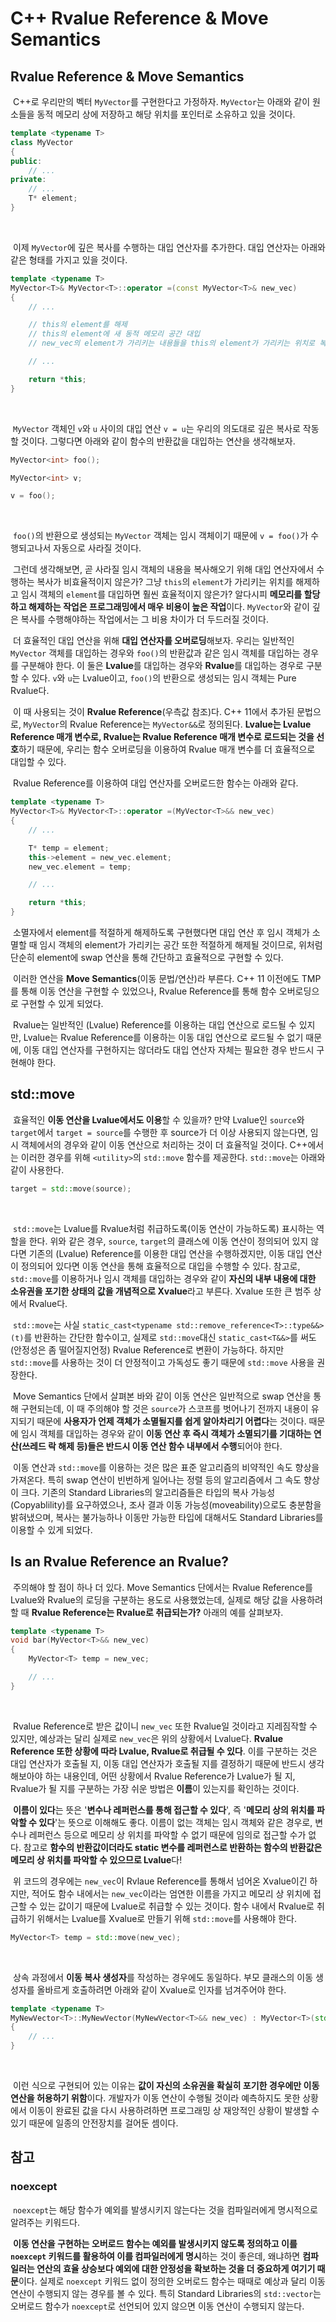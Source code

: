 # C++ Rvalue Reference & Move Semantics

## Rvalue Reference & Move Semantics

&nbsp;C++로 우리만의 벡터 `MyVector`를 구현한다고 가정하자. `MyVector`는 아래와 같이 원소들을 동적 메모리 상에 저장하고 해당 위치를 포인터로 소유하고 있을 것이다.

```C++
template <typename T>
class MyVector
{
public:
	// ...
private:
	// ...
	T* element;
}
```
<br>

&nbsp;이제 `MyVector`에 깊은 복사를 수행하는 대입 연산자를 추가한다. 대입 연산자는 아래와 같은 형태를 가지고 있을 것이다.

```C++
template <typename T>
MyVector<T>& MyVector<T>::operator =(const MyVector<T>& new_vec)
{
	// ...

	// this의 element를 해제
	// this의 element에 새 동적 메모리 공간 대입
	// new_vec의 element가 가리키는 내용들을 this의 element가 가리키는 위치로 복사

	// ...

	return *this;
}
```
<br>

&nbsp;`MyVector` 객체인 `v`와 `u` 사이의 대입 연산 `v = u`는 우리의 의도대로 깊은 복사로 작동할 것이다. 그렇다면 아래와 같이 함수의 반환값을 대입하는 연산을 생각해보자.

```C++
MyVector<int> foo();

MyVector<int> v;

v = foo();
```
<br>

&nbsp;`foo()`의 반환으로 생성되는 `MyVector` 객체는 임시 객체이기 때문에 `v = foo()`가 수행되고나서 자동으로 사라질 것이다.


&nbsp;그런데 생각해보면, 곧 사라질 임시 객체의 내용을 복사해오기 위해 대입 연산자에서 수행하는 복사가 비효율적이지 않은가? 그냥 `this`의 `element`가 가리키는 위치를 해제하고 임시 객체의 `element`를 대입하면 훨씬 효율적이지 않은가? 알다시피 **메모리를 할당하고 해제하는 작업은 프로그래밍에서 매우 비용이 높은 작업**이다. `MyVector`와 같이 깊은 복사를 수행해야하는 작업에서는 그 비용 차이가 더 두드러질 것이다.


&nbsp;더 효율적인 대입 연산을 위해 **대입 연산자를 오버로딩**해보자. 우리는 일반적인 `MyVector` 객체를 대입하는 경우와 `foo()`의 반환값과 같은 임시 객체를 대입하는 경우를 구분해야 한다. 이 둘은 **Lvalue**를 대입하는 경우와 **Rvalue**를 대입하는 경우로 구분할 수 있다. `v`와 `u`는 Lvalue이고, `foo()`의 반환으로 생성되는 임시 객체는 Pure Rvalue다.


&nbsp;이 때 사용되는 것이 **Rvalue Reference**(우측값 참조)다. C++ 11에서 추가된 문법으로, `MyVector`의 Rvalue Reference는 `MyVector&&`로 정의된다. **Lvalue는 Lvalue Reference 매개 변수로, Rvalue는 Rvalue Reference 매개 변수로 로드되는 것을 선호**하기 때문에, 우리는 함수 오버로딩을 이용하여 Rvalue 매개 변수를 더 효율적으로 대입할 수 있다.


&nbsp;Rvalue Reference를 이용하여 대입 연산자를 오버로드한 함수는 아래와 같다.

```C++
template <typename T>
MyVector<T>& MyVector<T>::operator =(MyVector<T>&& new_vec)
{
	// ...

	T* temp = element;
	this->element = new_vec.element;
	new_vec.element = temp;

	// ...

	return *this;
}
```
&nbsp;소멸자에서 element를 적절하게 해제하도록 구현했다면 대입 연산 후 임시 객체가 소멸할 때 임시 객체의 element가 가리키는 공간 또한 적절하게 해제될 것이므로, 위처럼 단순히 element에 swap 연산을 통해 간단하고 효율적으로 구현할 수 있다.


&nbsp;이러한 연산을 **Move Semantics**(이동 문법/연산)라 부른다. C++ 11 이전에도 TMP를 통해 이동 연산을 구현할 수 있었으나, Rvalue Reference를 통해 함수 오버로딩으로 구현할 수 있게 되었다.


&nbsp;Rvalue는 일반적인 (Lvalue) Reference를 이용하는 대입 연산으로 로드될 수 있지만, Lvalue는 Rvalue Reference를 이용하는 이동 대입 연산으로 로드될 수 없기 때문에, 이동 대입 연산자를 구현하지는 않더라도 대입 연산자 자체는 필요한 경우 반드시 구현해야 한다.


## std::move

&nbsp;효율적인 **이동 연산을 Lvalue에서도 이용**할 수 있을까? 만약 Lvalue인 `source`와 `target`에서 `target = source`를 수행한 후 source가 더 이상 사용되지 않는다면, 임시 객체에서의 경우와 같이 이동 연산으로 처리하는 것이 더 효율적일 것이다. C++에서는 이러한 경우를 위해 `<utility>`의 `std::move` 함수를 제공한다. `std::move`는 아래와 같이 사용한다.

```C++
target = std::move(source);
```
<br>

&nbsp;`std::move`는 Lvalue를 Rvalue처럼 취급하도록(이동 연산이 가능하도록) 표시하는 역할을 한다. 위와 같은 경우, `source`, `target`의 클래스에 이동 연산이 정의되어 있지 않다면 기존의 (Lvalue) Reference를 이용한 대입 연산을 수행하겠지만, 이동 대입 연산이 정의되어 있다면 이동 연산을 통해 효율적으로 대입을 수행할 수 있다. 참고로, `std::move`를 이용하거나 임시 객체를 대입하는 경우와 같이 **자신의 내부 내용에 대한 소유권을 포기한 상태의 값을 개념적으로 Xvalue**라고 부른다. Xvalue 또한 큰 범주 상에서 Rvalue다.


&nbsp;`std::move`는 사실 `static_cast<typename std::remove_reference<T>::type&&>(t)`를 반환하는 간단한 함수이고, 실제로 `std::move`대신 `static_cast<T&&>`를 써도 (안정성은 좀 떨어질지언정) Rvalue Reference로 변환이 가능하다. 하지만 `std::move`를 사용하는 것이 더 안정적이고 가독성도 좋기 때문에 `std::move` 사용을 권장한다.


&nbsp;Move Semantics 단에서 살펴본 바와 같이 이동 연산은 일반적으로 swap 연산을 통해 구현되는데, 이 때 주의해야 할 것은 `source`가 스코프를 벗어나기 전까지 내용이 유지되기 때문에 **사용자가 언제 객체가 소멸될지를 쉽게 알아차리기 어렵다**는 것이다. 때문에 임시 객체를 대입하는 경우와 같이 **이동 연산 후 즉시 객체가 소멸되기를 기대하는 연산(쓰레드 락 해제 등)들은 반드시 이동 연산 함수 내부에서 수행**되어야 한다.


&nbsp;이동 연산과 `std::move`를 이용하는 것은 많은 표준 알고리즘의 비약적인 속도 향상을 가져온다. 특히 swap 연산이 빈번하게 일어나는 정렬 등의 알고리즘에서 그 속도 향상이 크다. 기존의 Standard Libraries의 알고리즘들은 타입의 복사 가능성(Copyablility)를 요구하였으나, 조사 결과 이동 가능성(moveability)으로도 충분함을 밝혀냈으며, 복사는 불가능하나 이동만 가능한 타입에 대해서도 Standard Libraries를 이용할 수 있게 되었다.


## Is an Rvalue Reference an Rvalue?

&nbsp;주의해야 할 점이 하나 더 있다. Move Semantics 단에서는 Rvalue Reference를 Lvalue와 Rvalue의 로딩을 구분하는 용도로 사용했었는데, 실제로 해당 값을 사용하려 할 때 **Rvalue Reference는 Rvalue로 취급되는가?** 아래의 예를 살펴보자.

```C++
template <typename T>
void bar(MyVector<T>&& new_vec)
{
	MyVector<T> temp = new_vec;

	// ...
}
```
<br>

&nbsp;Rvalue Reference로 받은 값이니 `new_vec` 또한 Rvalue일 것이라고 지레짐작할 수 있지만, 예상과는 달리 실제로 `new_vec`은 위의 상황에서 Lvalue다. **Rvalue Reference 또한 상황에 따라 Lvalue, Rvalue로 취급될 수 있다**. 이를 구분하는 것은 대입 연산자가 호출될 지, 이동 대입 연산자가 호출될 지를 결정하기 때문에 반드시 생각해보아야 하는 내용인데, 어떤 상황에서 Rvalue Reference가 Lvalue가 될 지, Rvalue가 될 지를 구분하는 가장 쉬운 방법은 **이름**이 있는지를 확인하는 것이다.


&nbsp;**이름이 있다**는 뜻은 '**변수나 레퍼런스를 통해 접근할 수 있다**', 즉 '**메모리 상의 위치를 파악할 수 있다**'는 뜻으로 이해해도 좋다. 이름이 없는 객체는 임시 객체와 같은 경우로, 변수나 레퍼런스 등으로 메모리 상 위치를 파악할 수 없기 때문에 임의로 접근할 수가 없다. 참고로 **함수의 반환값이더라도 static 변수를 레퍼런스로 반환하는 함수의 반환값은 메모리 상 위치를 파악할 수 있으므로 Lvalue**다!


&nbsp;위 코드의 경우에는 `new_vec`이 Rvlaue Reference를 통해서 넘어온 Xvalue이긴 하지만, 적어도 함수 내에서는 `new_vec`이라는 엄연한 이름을 가지고 메모리 상 위치에 접근할 수 있는 값이기 때문에 Lvalue로 취급할 수 있는 것이다. 함수 내에서 Rvalue로 취급하기 위해서는 Lvalue를 Xvalue로 만들기 위해 `std::move`를 사용해야 한다.

```C++
MyVector<T> temp = std::move(new_vec);
```
<br>

&nbsp;상속 과정에서 **이동 복사 생성자**를 작성하는 경우에도 동일하다. 부모 클래스의 이동 생성자를 올바르게 호출하려면 아래와 같이 Xvalue로 인자를 넘겨주어야 한다.

```C++
template <typename T>
MyNewVector<T>::MyNewVector(MyNewVector<T>&& new_vec) : MyVector<T>(std::move(new_vec))
{
	// ...
}
```
<br>

&nbsp;이런 식으로 구현되어 있는 이유는 **값이 자신의 소유권을 확실히 포기한 경우에만 이동 연산을 허용하기 위함**이다. 개발자가 이동 연산이 수행될 것이라 예측하지도 못한 상황에서 이동이 완료된 값을 다시 사용하려하면 프로그래밍 상 재앙적인 상황이 발생할 수 있기 때문에 일종의 안전장치를 걸어둔 셈이다.


## 참고

### noexcept

&nbsp;`noexcept`는 해당 함수가 예외를 발생시키지 않는다는 것을 컴파일러에게 명시적으로 알려주는 키워드다.


&nbsp;**이동 연산을 구현하는 오버로드 함수는 예외를 발생시키지 않도록 정의하고 이를 `noexcept` 키워드를 활용하여 이를 컴파일러에게 명시**하는 것이 좋은데, 왜냐하면 **컴파일러는 연산의 효율 상승보다 예외에 대한 안정성을 확보하는 것을 더 중요하게 여기기 때문**이다. 실제로 `noexcept` 키워드 없이 정의한 오버로드 함수는 때때로 예상과 달리 이동 연산이 수행되지 않는 경우를 볼 수 있다. 특히 Standard Libraries의 `std::vector`는 오버로드 함수가 `noexcept`로 선언되어 있지 않으면 이동 연산이 수행되지 않는다.

